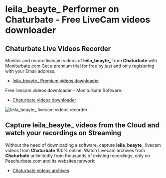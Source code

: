 # leila_beayte_ Performer on Chaturbate - Free LiveCam videos downloader

## Chaturbate Live Videos Recorder

Monitor and record livecam videos of **leila_beayte_** from **Chaturbate** with Moniturbate.com
Get a premium trial for free by just and only registering with your Email address:
* [leila_beayte_ Premium videos downloader](https://moniturbate.com/request-demo-licence-key.html)

Free livecam videos downloader - Moniturbate Software:
* [Chaturbate videos downloader](https://moniturbate.com/moniturbate-download-software.html)

![leila_beayte_ livecam videos recorder](https://peachurnet.com/templates/moniturbate-software.png)


## Capture leila_beayte_ videos from the Cloud and watch your recordings on Streaming

Without the need of downloading a software, capture **leila_beayte_** livecam videos from **Chaturbate** 100% online.
Watch Livecam archives from **Chaturbate** unlimitedly from thousands of existing recordings, only on Peachurbate.com and its websites network:
* [Chaturbate videos archives](https://peachurnet.com/)